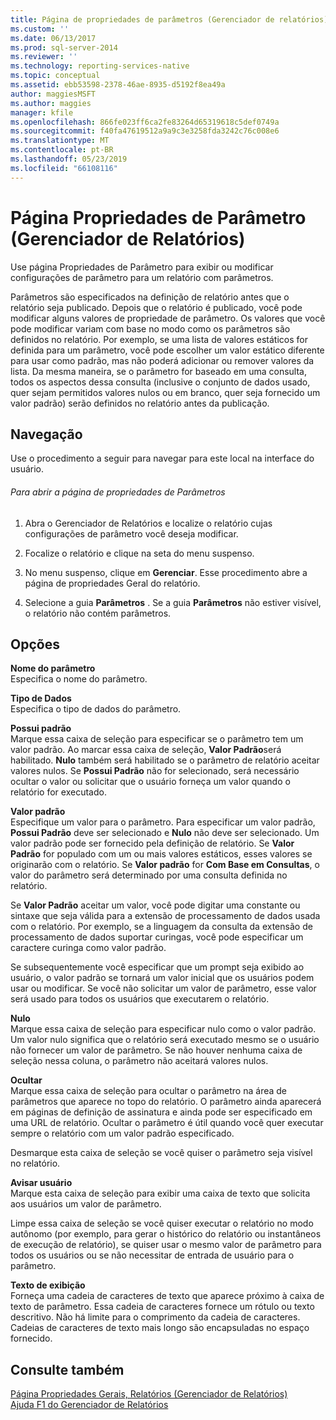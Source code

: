 ```yaml
---
title: Página de propriedades de parâmetros (Gerenciador de relatórios) | Microsoft Docs
ms.custom: ''
ms.date: 06/13/2017
ms.prod: sql-server-2014
ms.reviewer: ''
ms.technology: reporting-services-native
ms.topic: conceptual
ms.assetid: ebb53598-2378-46ae-8935-d5192f8ea49a
author: maggiesMSFT
ms.author: maggies
manager: kfile
ms.openlocfilehash: 866fe023ff6ca2fe83264d65319618c5def0749a
ms.sourcegitcommit: f40fa47619512a9a9c3e3258fda3242c76c008e6
ms.translationtype: MT
ms.contentlocale: pt-BR
ms.lasthandoff: 05/23/2019
ms.locfileid: "66108116"
---
```

# <a name="parameters-properties-page-report-manager"></a>Página Propriedades de Parâmetro (Gerenciador de Relatórios)
  Use página Propriedades de Parâmetro para exibir ou modificar configurações de parâmetro para um relatório com parâmetros.  
  
 Parâmetros são especificados na definição de relatório antes que o relatório seja publicado. Depois que o relatório é publicado, você pode modificar alguns valores de propriedade de parâmetro. Os valores que você pode modificar variam com base no modo como os parâmetros são definidos no relatório. Por exemplo, se uma lista de valores estáticos for definida para um parâmetro, você pode escolher um valor estático diferente para usar como padrão, mas não poderá adicionar ou remover valores da lista. Da mesma maneira, se o parâmetro for baseado em uma consulta, todos os aspectos dessa consulta (inclusive o conjunto de dados usado, quer sejam permitidos valores nulos ou em branco, quer seja fornecido um valor padrão) serão definidos no relatório antes da publicação.  
  
## <a name="navigation"></a>Navegação  
 Use o procedimento a seguir para navegar para este local na interface do usuário.  
  
###### <a name="to-open-the-parameters-properties-page"></a>Para abrir a página de propriedades de Parâmetros  
  
1.  Abra o Gerenciador de Relatórios e localize o relatório cujas configurações de parâmetro você deseja modificar.  
  
2.  Focalize o relatório e clique na seta do menu suspenso.  
  
3.  No menu suspenso, clique em **Gerenciar**. Esse procedimento abre a página de propriedades Geral do relatório.  
  
4.  Selecione a guia **Parâmetros** . Se a guia **Parâmetros** não estiver visível, o relatório não contém parâmetros.  
  
## <a name="options"></a>Opções  
 **Nome do parâmetro**  
 Especifica o nome do parâmetro.  
  
 **Tipo de Dados**  
 Especifica o tipo de dados do parâmetro.  
  
 **Possui padrão**  
 Marque essa caixa de seleção para especificar se o parâmetro tem um valor padrão. Ao marcar essa caixa de seleção, **Valor Padrão**será habilitado. **Nulo** também será habilitado se o parâmetro de relatório aceitar valores nulos. Se **Possui Padrão** não for selecionado, será necessário ocultar o valor ou solicitar que o usuário forneça um valor quando o relatório for executado.  
  
 **Valor padrão**  
 Especifique um valor para o parâmetro. Para especificar um valor padrão, **Possui Padrão** deve ser selecionado e **Nulo** não deve ser selecionado. Um valor padrão pode ser fornecido pela definição de relatório. Se **Valor Padrão** for populado com um ou mais valores estáticos, esses valores se originarão com o relatório. Se **Valor padrão** for **Com Base em Consultas**, o valor do parâmetro será determinado por uma consulta definida no relatório.  
  
 Se **Valor Padrão** aceitar um valor, você pode digitar uma constante ou sintaxe que seja válida para a extensão de processamento de dados usada com o relatório. Por exemplo, se a linguagem da consulta da extensão de processamento de dados suportar curingas, você pode especificar um caractere curinga como valor padrão.  
  
 Se subsequentemente você especificar que um prompt seja exibido ao usuário, o valor padrão se tornará um valor inicial que os usuários podem usar ou modificar. Se você não solicitar um valor de parâmetro, esse valor será usado para todos os usuários que executarem o relatório.  
  
 **Nulo**  
 Marque essa caixa de seleção para especificar nulo como o valor padrão. Um valor nulo significa que o relatório será executado mesmo se o usuário não fornecer um valor de parâmetro. Se não houver nenhuma caixa de seleção nessa coluna, o parâmetro não aceitará valores nulos.  
  
 **Ocultar**  
 Marque essa caixa de seleção para ocultar o parâmetro na área de parâmetros que aparece no topo do relatório. O parâmetro ainda aparecerá em páginas de definição de assinatura e ainda pode ser especificado em uma URL de relatório. Ocultar o parâmetro é útil quando você quer executar sempre o relatório com um valor padrão especificado.  
  
 Desmarque esta caixa de seleção se você quiser o parâmetro seja visível no relatório.  
  
 **Avisar usuário**  
 Marque esta caixa de seleção para exibir uma caixa de texto que solicita aos usuários um valor de parâmetro.  
  
 Limpe essa caixa de seleção se você quiser executar o relatório no modo autônomo (por exemplo, para gerar o histórico do relatório ou instantâneos de execução de relatório), se quiser usar o mesmo valor de parâmetro para todos os usuários ou se não necessitar de entrada de usuário para o parâmetro.  
  
 **Texto de exibição**  
 Forneça uma cadeia de caracteres de texto que aparece próximo à caixa de texto de parâmetro. Essa cadeia de caracteres fornece um rótulo ou texto descritivo. Não há limite para o comprimento da cadeia de caracteres. Cadeias de caracteres de texto mais longo são encapsuladas no espaço fornecido.  
  
## <a name="see-also"></a>Consulte também  
 [Página Propriedades Gerais, Relatórios &#40;Gerenciador de Relatórios&#41;](../../2014/reporting-services/general-properties-page-reports-report-manager.md)   
 [Ajuda F1 do Gerenciador de Relatórios](../../2014/reporting-services/report-manager-f1-help.md)  
  
  
